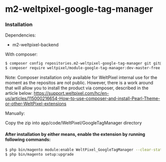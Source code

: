# m2-weltpixel-google-tag-manager

### Installation

Dependencies:
 - m2-weltpixel-backend

With composer:

```sh
$ composer config repositories.m2-weltpixel-google-tag-manager git git@github.com:Weltpixel/m2-weltpixel-google-tag-manager.git
$ composer require weltpixel/module-google-tag-manager:dev-master-free
```
Note: Composer installation only available for WeltPixel internal use for the moment as the repositos are not public. However, there is a work around that will allow you to install the product via composer, described in the article below: https://support.weltpixel.com/hc/en-us/articles/115000216654-How-to-use-composer-and-install-Pearl-Theme-or-other-WeltPixel-extensions


Manually:

Copy the zip into app/code/WeltPixel/GoogleTagManager directory


#### After installation by either means, enable the extension by running following commands:

```sh
$ php bin/magento module:enable WeltPixel_GoogleTagManager --clear-static-content
$ php bin/magento setup:upgrade
```
